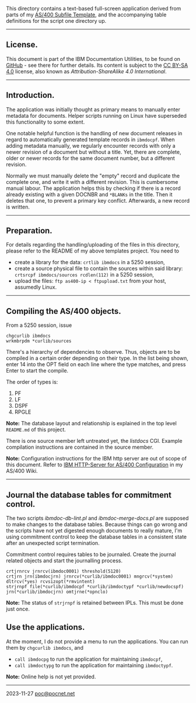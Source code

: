 This directory contains a text-based full-screen application derived from parts of my [AS/400 Subfile Template](https://github.com/PoC-dev/as400-sfltemplates), and the accompanying table definitions for the script one directory up.

----
## License.
This document is part of the IBM Documentation Utilities, to be found on [GitHub](https://github.com/PoC-dev/ibmdocs-tools) - see there for further details. Its content is subject to the [CC BY-SA 4.0](https://creativecommons.org/licenses/by-sa/4.0/) license, also known as *Attribution-ShareAlike 4.0 International*.

----
## Introduction.

The application was initially thought as primary means to manually enter metadata for documents. Helper scripts running on Linux have superseded this functionality to some extent.

One notable helpful function is the handling of new document releases in regard to automatically generated template records in `ibmdocpf`. When adding metadata manually, we regularly encounter records with only a newer revision of a document but without a title. Yet, there are complete, older or newer records for the same document number, but a different revision.

Normally we must manually delete the "empty" record and duplicate the complete one, and write it with a different revision. This is cumbersome manual labour. The application helps this by checking if there is a record already existing with a given DOCNBR and `*BLANKs` in the title. Then it deletes that one, to prevent a primary key conflict. Afterwards, a new record is written.

----
## Preparation.
For details regarding the handling/uploading of the files in this directory, please refer to the README of my above templates project. You need to
- create a library for the data: `crtlib ibmdocs` in a 5250 session,
- create a source physical file to contain the sources within said library: `crtsrcpf ibmdocs/sources rcdlen(112)` in a 5250 session,
- upload the files: `ftp as400-ip < ftpupload.txt` from your host, assumedly Linux.

----
## Compiling the AS/400 objects.
From a 5250 session, issue
```
chgcurlib ibmdocs
wrkmbrpdm *curlib/sources
```

There's a hierarchy of dependencies to observe. Thus, objects are to be compiled in a certain order depending on their type. In the list being shown, enter 14 into the OPT field on each line where the type matches, and press Enter to start the compile.

The order of types is:
1. PF
1. LF
1. DSPF
1. RPGLE

**Note:** The database layout and relationship is explained in the top level `README.md` of this project.

There is one source member left untreated yet, the *listdocs* CGI. Example compilation instructions are contained in the source member.

**Note:** Configuration instructions for the IBM http server are out of scope of this document. Refer to [IBM HTTP-Server for AS/400 Configuration](https://try-as400.pocnet.net/wiki/IBM_HTTP-Server_for_AS/400_Configuration) in my AS/400 Wiki.

----
## Journal the database tables for commitment control.
The two scripts *ibmdoc-db-lint.pl* and *ibmdoc-merge-docs.pl* are supposed to make changes to the database tables. Because things can go wrong and the scripts have not yet digested enough documents to really mature, I'm using commitment control to keep the database tables in a consistent state after an unexpected script termination.

Commitment control requires tables to be journaled. Create the journal related objects and start the journalling process.
```
crtjrnrcv jrnrcv(ibmdoc0001) threshold(5120)
crtjrn jrn(ibmdocjrn) jrnrcv(*curlib/ibmdoc0001) mngrcv(*system) dltrcv(*yes) rcvsizopt(*rmvintent)
strjrnpf file(*curlib/ibmdocpf *curlib/ibmdoctypf *curlib/newdocspf) jrn(*curlib/ibmdocjrn) omtjrne(*opnclo)
```
**Note:** The status of `strjrnpf` is retained between IPLs. This must be done just once.

## Use the applications.
At the moment, I do not provide a menu to run the applications. You can run them by `chgcurlib ibmdocs`, and
- `call ibmdocpg` to run the application for maintaining `ibmdocpf`,
- `call ibmdoctypg` to run the application for maintaining `ibmdoctypf`.

**Note:** Online help is not yet provided.

----
2023-11-27 poc@pocnet.net
